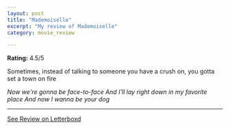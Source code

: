 ```yaml
---
layout: post
title: "Mademoiselle"
excerpt: "My review of Mademoiselle"
category: movie_review

---
```


**Rating:** 4.5/5

Sometimes, instead of talking to someone you have a crush on, you gotta set a town on fire

<i>Now we're gonna be face-to-face
And I'll lay right down in my favorite place
And now I wanna be your dog</i>

<hr>

[See Review on Letterboxd](https://boxd.it/3PpEel)
